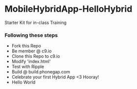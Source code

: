 MobileHybridApp-HelloHybrid
===========================

Starter Kit for in-class Training  

### Following these steps
* Fork this Repo
* Be member @ c9.io
* Clone this Repo to c9.io
* Modify 'index.html'
* Test with Ripple
* Build @ build.phonegap.com
* Celebrate your first Hybrid App <3 Hooray!
* Hello World